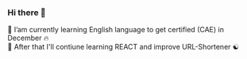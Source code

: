 ### Hi there 👋

🌱 I’am currently learning English language to get certified (CAE) in December 🔥<br/>
🐝 After that I'll contiune learning REACT and improve URL-Shortener ☯
